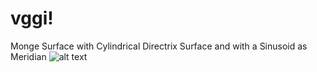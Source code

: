 # vggi!
Monge Surface with Cylindrical Directrix Surface and with a Sinusoid as Meridian
![alt text](https://user-images.githubusercontent.com/43322125/206900004-921cd77b-db5c-4d7b-84cd-98b4ecb666ff.PNG)
